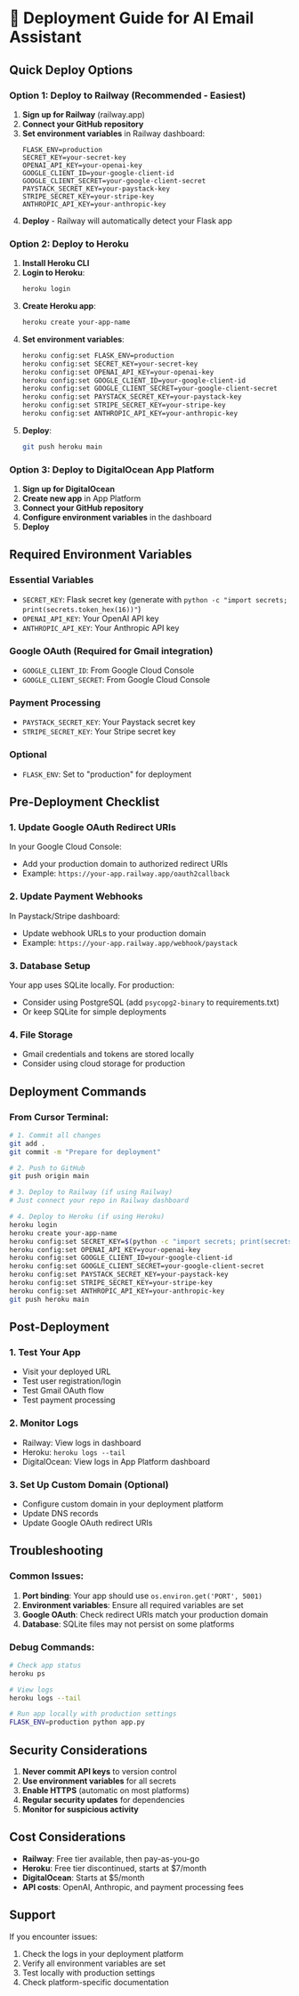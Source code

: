 # 🚀 Deployment Guide for AI Email Assistant

## Quick Deploy Options

### Option 1: Deploy to Railway (Recommended - Easiest)

1. **Sign up for Railway** (railway.app)
2. **Connect your GitHub repository**
3. **Set environment variables** in Railway dashboard:
   ```
   FLASK_ENV=production
   SECRET_KEY=your-secret-key
   OPENAI_API_KEY=your-openai-key
   GOOGLE_CLIENT_ID=your-google-client-id
   GOOGLE_CLIENT_SECRET=your-google-client-secret
   PAYSTACK_SECRET_KEY=your-paystack-key
   STRIPE_SECRET_KEY=your-stripe-key
   ANTHROPIC_API_KEY=your-anthropic-key
   ```
4. **Deploy** - Railway will automatically detect your Flask app

### Option 2: Deploy to Heroku

1. **Install Heroku CLI**
2. **Login to Heroku**:
   ```bash
   heroku login
   ```
3. **Create Heroku app**:
   ```bash
   heroku create your-app-name
   ```
4. **Set environment variables**:
   ```bash
   heroku config:set FLASK_ENV=production
   heroku config:set SECRET_KEY=your-secret-key
   heroku config:set OPENAI_API_KEY=your-openai-key
   heroku config:set GOOGLE_CLIENT_ID=your-google-client-id
   heroku config:set GOOGLE_CLIENT_SECRET=your-google-client-secret
   heroku config:set PAYSTACK_SECRET_KEY=your-paystack-key
   heroku config:set STRIPE_SECRET_KEY=your-stripe-key
   heroku config:set ANTHROPIC_API_KEY=your-anthropic-key
   ```
5. **Deploy**:
   ```bash
   git push heroku main
   ```

### Option 3: Deploy to DigitalOcean App Platform

1. **Sign up for DigitalOcean**
2. **Create new app** in App Platform
3. **Connect your GitHub repository**
4. **Configure environment variables** in the dashboard
5. **Deploy**

## Required Environment Variables

### Essential Variables
- `SECRET_KEY`: Flask secret key (generate with `python -c "import secrets; print(secrets.token_hex(16))"`)
- `OPENAI_API_KEY`: Your OpenAI API key
- `ANTHROPIC_API_KEY`: Your Anthropic API key

### Google OAuth (Required for Gmail integration)
- `GOOGLE_CLIENT_ID`: From Google Cloud Console
- `GOOGLE_CLIENT_SECRET`: From Google Cloud Console

### Payment Processing
- `PAYSTACK_SECRET_KEY`: Your Paystack secret key
- `STRIPE_SECRET_KEY`: Your Stripe secret key

### Optional
- `FLASK_ENV`: Set to "production" for deployment

## Pre-Deployment Checklist

### 1. Update Google OAuth Redirect URIs
In your Google Cloud Console:
- Add your production domain to authorized redirect URIs
- Example: `https://your-app.railway.app/oauth2callback`

### 2. Update Payment Webhooks
In Paystack/Stripe dashboard:
- Update webhook URLs to your production domain
- Example: `https://your-app.railway.app/webhook/paystack`

### 3. Database Setup
Your app uses SQLite locally. For production:
- Consider using PostgreSQL (add `psycopg2-binary` to requirements.txt)
- Or keep SQLite for simple deployments

### 4. File Storage
- Gmail credentials and tokens are stored locally
- Consider using cloud storage for production

## Deployment Commands

### From Cursor Terminal:

```bash
# 1. Commit all changes
git add .
git commit -m "Prepare for deployment"

# 2. Push to GitHub
git push origin main

# 3. Deploy to Railway (if using Railway)
# Just connect your repo in Railway dashboard

# 4. Deploy to Heroku (if using Heroku)
heroku login
heroku create your-app-name
heroku config:set SECRET_KEY=$(python -c "import secrets; print(secrets.token_hex(16))")
heroku config:set OPENAI_API_KEY=your-openai-key
heroku config:set GOOGLE_CLIENT_ID=your-google-client-id
heroku config:set GOOGLE_CLIENT_SECRET=your-google-client-secret
heroku config:set PAYSTACK_SECRET_KEY=your-paystack-key
heroku config:set STRIPE_SECRET_KEY=your-stripe-key
heroku config:set ANTHROPIC_API_KEY=your-anthropic-key
git push heroku main
```

## Post-Deployment

### 1. Test Your App
- Visit your deployed URL
- Test user registration/login
- Test Gmail OAuth flow
- Test payment processing

### 2. Monitor Logs
- Railway: View logs in dashboard
- Heroku: `heroku logs --tail`
- DigitalOcean: View logs in App Platform dashboard

### 3. Set Up Custom Domain (Optional)
- Configure custom domain in your deployment platform
- Update DNS records
- Update Google OAuth redirect URIs

## Troubleshooting

### Common Issues:
1. **Port binding**: Your app should use `os.environ.get('PORT', 5001)`
2. **Environment variables**: Ensure all required variables are set
3. **Google OAuth**: Check redirect URIs match your production domain
4. **Database**: SQLite files may not persist on some platforms

### Debug Commands:
```bash
# Check app status
heroku ps

# View logs
heroku logs --tail

# Run app locally with production settings
FLASK_ENV=production python app.py
```

## Security Considerations

1. **Never commit API keys** to version control
2. **Use environment variables** for all secrets
3. **Enable HTTPS** (automatic on most platforms)
4. **Regular security updates** for dependencies
5. **Monitor for suspicious activity**

## Cost Considerations

- **Railway**: Free tier available, then pay-as-you-go
- **Heroku**: Free tier discontinued, starts at $7/month
- **DigitalOcean**: Starts at $5/month
- **API costs**: OpenAI, Anthropic, and payment processing fees

## Support

If you encounter issues:
1. Check the logs in your deployment platform
2. Verify all environment variables are set
3. Test locally with production settings
4. Check platform-specific documentation 